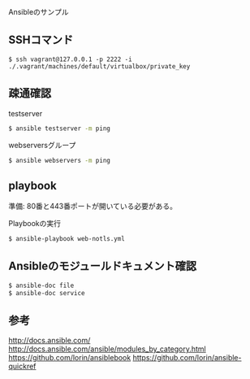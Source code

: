Ansibleのサンプル

## SSHコマンド

```
$ ssh vagrant@127.0.0.1 -p 2222 -i ./.vagrant/machines/default/virtualbox/private_key
```

## 疎通確認

testserver
```sh
$ ansible testserver -m ping
```

webserversグループ
```sh
$ ansible webservers -m ping
```

## playbook

準備: 80番と443番ポートが開いている必要がある。

Playbookの実行
```sh
$ ansible-playbook web-notls.yml
```

## Ansibleのモジュールドキュメント確認

```sh
$ ansible-doc file
$ ansible-doc service
```

## 参考

http://docs.ansible.com/
http://docs.ansible.com/ansible/modules_by_category.html
https://github.com/lorin/ansiblebook
https://github.com/lorin/ansible-quickref

